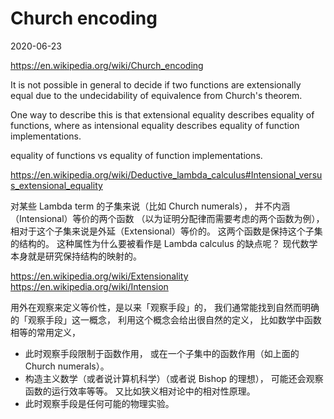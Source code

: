 # Church encoding

2020-06-23

https://en.wikipedia.org/wiki/Church_encoding

It is not possible in general to decide if two functions are extensionally equal
due to the undecidability of equivalence from Church's theorem.

One way to describe this is that extensional equality describes equality of functions,
where as intensional equality describes equality of function implementations.

equality of functions vs equality of function implementations.

https://en.wikipedia.org/wiki/Deductive_lambda_calculus#Intensional_versus_extensional_equality

对某些 Lambda term 的子集来说（比如 Church numerals），
并不内涵（Intensional）等价的两个函数
（以为证明分配律而需要考虑的两个函数为例），
相对于这个子集来说是外延（Extensional）等价的。
这两个函数是保持这个子集的结构的。
这种属性为什么要被看作是 Lambda calculus 的缺点呢？
现代数学本身就是研究保持结构的映射的。

https://en.wikipedia.org/wiki/Extensionality
https://en.wikipedia.org/wiki/Intension

用外在观察来定义等价性，是以来「观察手段」的，
我们通常能找到自然而明确的「观察手段」这一概念，
利用这个概念会给出很自然的定义，
比如数学中函数相等的常用定义，
- 此时观察手段限制于函数作用，
  或在一个子集中的函数作用（如上面的 Church numerals）。
- 构造主义数学（或者说计算机科学）（或者说 Bishop 的理想），
  可能还会观察函数的运行效率等等。
又比如狭义相对论中的相对性原理。
- 此时观察手段是任何可能的物理实验。
